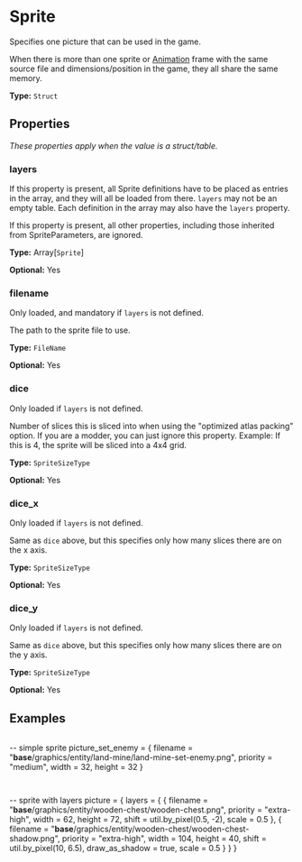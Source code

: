 # Sprite

Specifies one picture that can be used in the game.

When there is more than one sprite or [Animation](prototype:Animation) frame with the same source file and dimensions/position in the game, they all share the same memory.

**Type:** `Struct`

## Properties

*These properties apply when the value is a struct/table.*

### layers

If this property is present, all Sprite definitions have to be placed as entries in the array, and they will all be loaded from there. `layers` may not be an empty table. Each definition in the array may also have the `layers` property.

If this property is present, all other properties, including those inherited from SpriteParameters, are ignored.

**Type:** Array[`Sprite`]

**Optional:** Yes

### filename

Only loaded, and mandatory if `layers` is not defined.

The path to the sprite file to use.

**Type:** `FileName`

**Optional:** Yes

### dice

Only loaded if `layers` is not defined.

Number of slices this is sliced into when using the "optimized atlas packing" option. If you are a modder, you can just ignore this property. Example: If this is 4, the sprite will be sliced into a 4x4 grid.

**Type:** `SpriteSizeType`

**Optional:** Yes

### dice_x

Only loaded if `layers` is not defined.

Same as `dice` above, but this specifies only how many slices there are on the x axis.

**Type:** `SpriteSizeType`

**Optional:** Yes

### dice_y

Only loaded if `layers` is not defined.

Same as `dice` above, but this specifies only how many slices there are on the y axis.

**Type:** `SpriteSizeType`

**Optional:** Yes

## Examples

```
```
-- simple sprite
picture_set_enemy =
{
  filename = "__base__/graphics/entity/land-mine/land-mine-set-enemy.png",
  priority = "medium",
  width = 32,
  height = 32
}
```
```

```
```
-- sprite with layers
picture =
{
  layers =
  {
    {
      filename = "__base__/graphics/entity/wooden-chest/wooden-chest.png",
      priority = "extra-high",
      width = 62,
      height = 72,
      shift = util.by_pixel(0.5, -2),
      scale = 0.5
    },
    {
      filename = "__base__/graphics/entity/wooden-chest/wooden-chest-shadow.png",
      priority = "extra-high",
      width = 104,
      height = 40,
      shift = util.by_pixel(10, 6.5),
      draw_as_shadow = true,
      scale = 0.5
    }
  }
}
```
```

